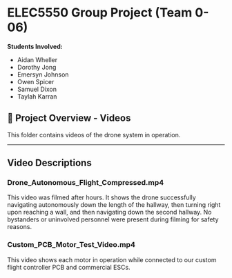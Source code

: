 # ELEC5550 Group Project (Team 0-06)

**Students Involved:**
- Aidan	Wheller
- Dorothy Jong
- Emersyn Johnson
- Owen Spicer
- Samuel Dixon
- Taylah Karran

## 📁 Project Overview - Videos

This folder contains videos of the drone system in operation.

---
## Video Descriptions

### **Drone_Autonomous_Flight_Compressed.mp4**
This video was filmed after hours. It shows the drone successfully navigating autonomously down the length of the hallway, then turning right upon reaching a wall, and then navigating down the second hallway. No bystanders or uninvolved personnel were present during filming for safety reasons.

### **Custom_PCB_Motor_Test_Video.mp4**
This video shows each motor in operation while connected to our custom flight controller PCB and commercial ESCs.


